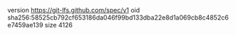 version https://git-lfs.github.com/spec/v1
oid sha256:58525cb792cf653186da046f99bd133dba22e8d1a069cb8c4852c6e7459ae139
size 4126
